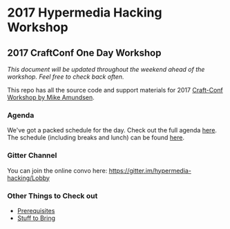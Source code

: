 # 2017 Hypermedia Hacking Workshop

## 2017 CraftConf One Day Workshop

_This document will be updated throughout the weekend ahead of the workshop. Feel free to check back often._

This repo has all the source code and support materials for 2017 [Craft-Conf Workshop by Mike Amundsen](https://craft-conf.com/speaker/MikeAmundsen).

### Agenda
We've got a packed schedule for the day. Check out the full agenda [here](agenda.md). The schedule (including breaks and lunch) can be found [here](schedule.md).

### Gitter Channel
You can join the online convo here: https://gitter.im/hypermedia-hacking/Lobby

### Other Things to Check out
 * [Prerequisites](prerequisites.md)
 * [Stuff to Bring](stuff-to-bring.md)



